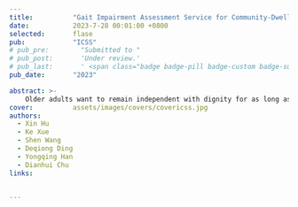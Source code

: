 ```yaml
---
title:          "Gait Impairment Assessment Service for Community-Dwelling Older Adults"
date:           2023-7-28 00:01:00 +0800
selected:       flase
pub:            "ICSS"
# pub_pre:        "Submitted to "
# pub_post:       'Under review.'
# pub_last:       ' <span class="badge badge-pill badge-custom badge-success">Spotlight</span>'
pub_date:       "2023"

abstract: >-
    Older adults want to remain independent with dignity for as long as possible. Gait assessment service plays an essential role in elderly care and rehabilitation by evaluating gait impairment, to provide suitable and continuous treatments. Despite over a decade of research and development in gait assessment, accurate and reliable gait assessment service for older adults in use are few. We propose an automatic gait impairment assessment service, for community-dwelling older adults, by combining multiple LiDAR (Light Detection and Ranging) sensing with 11-meter walking test. Multiple sensors fusion strategy is employed to sense and interpret gaits in a complementary way. Leveraging scan-matching technology and foot tracking method, the gait assessment service can achieve high accuracy with reasonable cost and no privacy issue. The experiment results show obvious differences of disease-specific motor symptoms in comparing groups. The potential merit of gait assessment service in daily use is also explored in this study.
cover:          assets/images/covers/covericss.jpg
authors:
  - Xin Hu
  - Ke Xue
  - Shen Wang
  - Deqiong Ding
  - Yongqing Han
  - Dianhui Chu
links:


---
```

